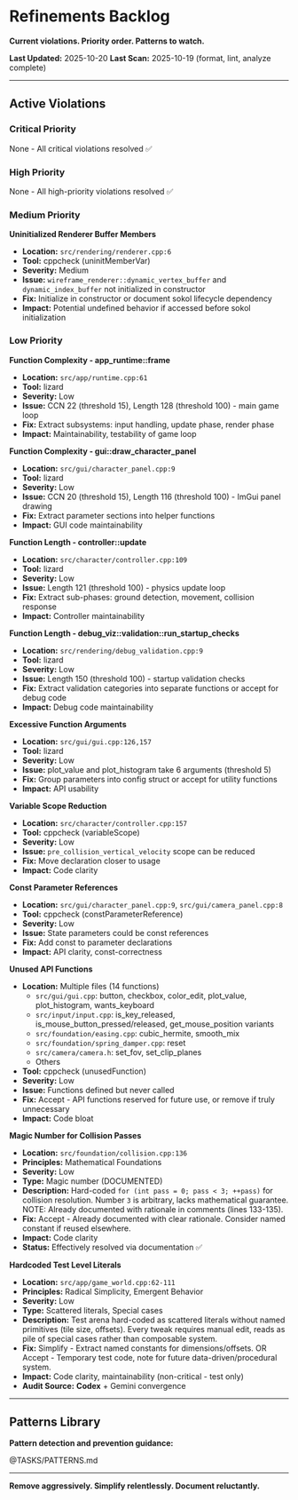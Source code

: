 # Refinements Backlog

**Current violations. Priority order. Patterns to watch.**

**Last Updated:** 2025-10-20
**Last Scan:** 2025-10-19 (format, lint, analyze complete)

---

## Active Violations

### Critical Priority

None - All critical violations resolved ✅

### High Priority

None - All high-priority violations resolved ✅

### Medium Priority

**Uninitialized Renderer Buffer Members**
- **Location:** `src/rendering/renderer.cpp:6`
- **Tool:** cppcheck (uninitMemberVar)
- **Severity:** Medium
- **Issue:** `wireframe_renderer::dynamic_vertex_buffer` and `dynamic_index_buffer` not initialized in constructor
- **Fix:** Initialize in constructor or document sokol lifecycle dependency
- **Impact:** Potential undefined behavior if accessed before sokol initialization



### Low Priority

**Function Complexity - app_runtime::frame**
- **Location:** `src/app/runtime.cpp:61`
- **Tool:** lizard
- **Severity:** Low
- **Issue:** CCN 22 (threshold 15), Length 128 (threshold 100) - main game loop
- **Fix:** Extract subsystems: input handling, update phase, render phase
- **Impact:** Maintainability, testability of game loop

**Function Complexity - gui::draw_character_panel**
- **Location:** `src/gui/character_panel.cpp:9`
- **Tool:** lizard
- **Severity:** Low
- **Issue:** CCN 20 (threshold 15), Length 116 (threshold 100) - ImGui panel drawing
- **Fix:** Extract parameter sections into helper functions
- **Impact:** GUI code maintainability

**Function Length - controller::update**
- **Location:** `src/character/controller.cpp:109`
- **Tool:** lizard
- **Severity:** Low
- **Issue:** Length 121 (threshold 100) - physics update loop
- **Fix:** Extract sub-phases: ground detection, movement, collision response
- **Impact:** Controller maintainability

**Function Length - debug_viz::validation::run_startup_checks**
- **Location:** `src/rendering/debug_validation.cpp:9`
- **Tool:** lizard
- **Severity:** Low
- **Issue:** Length 150 (threshold 100) - startup validation checks
- **Fix:** Extract validation categories into separate functions or accept for debug code
- **Impact:** Debug code maintainability

**Excessive Function Arguments**
- **Location:** `src/gui/gui.cpp:126,157`
- **Tool:** lizard
- **Severity:** Low
- **Issue:** plot_value and plot_histogram take 6 arguments (threshold 5)
- **Fix:** Group parameters into config struct or accept for utility functions
- **Impact:** API usability

**Variable Scope Reduction**
- **Location:** `src/character/controller.cpp:157`
- **Tool:** cppcheck (variableScope)
- **Severity:** Low
- **Issue:** `pre_collision_vertical_velocity` scope can be reduced
- **Fix:** Move declaration closer to usage
- **Impact:** Code clarity

**Const Parameter References**
- **Location:** `src/gui/character_panel.cpp:9`, `src/gui/camera_panel.cpp:8`
- **Tool:** cppcheck (constParameterReference)
- **Severity:** Low
- **Issue:** State parameters could be const references
- **Fix:** Add const to parameter declarations
- **Impact:** API clarity, const-correctness

**Unused API Functions**
- **Location:** Multiple files (14 functions)
  - `src/gui/gui.cpp`: button, checkbox, color_edit, plot_value, plot_histogram, wants_keyboard
  - `src/input/input.cpp`: is_key_released, is_mouse_button_pressed/released, get_mouse_position variants
  - `src/foundation/easing.cpp`: cubic_hermite, smooth_mix
  - `src/foundation/spring_damper.cpp`: reset
  - `src/camera/camera.h`: set_fov, set_clip_planes
  - Others
- **Tool:** cppcheck (unusedFunction)
- **Severity:** Low
- **Issue:** Functions defined but never called
- **Fix:** Accept - API functions reserved for future use, or remove if truly unnecessary
- **Impact:** Code bloat


**Magic Number for Collision Passes**
- **Location:** `src/foundation/collision.cpp:136`
- **Principles:** Mathematical Foundations
- **Severity:** Low
- **Type:** Magic number (DOCUMENTED)
- **Description:** Hard-coded `for (int pass = 0; pass < 3; ++pass)` for collision resolution. Number `3` is arbitrary, lacks mathematical guarantee. NOTE: Already documented with rationale in comments (lines 133-135).
- **Fix:** Accept - Already documented with clear rationale. Consider named constant if reused elsewhere.
- **Impact:** Code clarity
- **Status:** Effectively resolved via documentation ✅

**Hardcoded Test Level Literals**
- **Location:** `src/app/game_world.cpp:62-111`
- **Principles:** Radical Simplicity, Emergent Behavior
- **Severity:** Low
- **Type:** Scattered literals, Special cases
- **Description:** Test arena hard-coded as scattered literals without named primitives (tile size, offsets). Every tweak requires manual edit, reads as pile of special cases rather than composable system.
- **Fix:** Simplify - Extract named constants for dimensions/offsets. OR Accept - Temporary test code, note for future data-driven/procedural system.
- **Impact:** Code clarity, maintainability (non-critical - test only)
- **Audit Source:** **Codex** + Gemini convergence

---

## Patterns Library

**Pattern detection and prevention guidance:**

@TASKS/PATTERNS.md

---

**Remove aggressively. Simplify relentlessly. Document reluctantly.**
